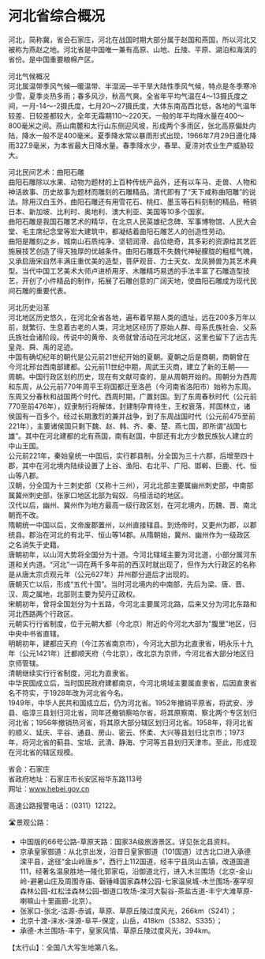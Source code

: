 # 河北省综合概况  
河北，简称冀，省会石家庄，河北在战国时期大部分属于赵国和燕国，所以河北又被称为燕赵之地。河北省是中国唯一兼有高原、山地、丘陵、平原、湖泊和海滨的省份。是中国重要粮棉产区。   
  
河北气候概况  
河北属温带季风气候—暖温带、半湿润—半干旱大陆性季风气候，特点是冬季寒冷少雪，夏季炎热多雨；春多风沙，秋高气爽。全省年平均气温在4～13摄氏度之间，一月-14～-2摄氏度，七月20～27摄氏度，大体东南高西北低，各地的气温年较差、日较差都较大，全年无霜期110～220天。一般的年平均降水量在400～800毫米之间。燕山南麓和太行山东侧迎风坡，形成两个多雨区，张北高原偏处内陆，降水一般不足400毫米。夏季降水常以暴雨形式出现，1966年7月29日遵化降雨327.9毫米，为本省最大日降水量。春季降水少，春旱、夏涝对农业生产威胁较大。   
  
河北民间艺术：曲阳石雕  
曲阳石雕除以水果、动物为题材的上百种传统产品外，还有以车马、走兽、人物和神话故事、历史故事为题材而雕刻的石雕精品。清代即有了“天下咸称曲阳雕”的说法。除用汉白玉外，曲阳石雕还有用雪花石、桃红、墨玉等石料刻制的精品，畅销日本、新加坡、比利时、奥地利、澳大利亚、美国等10多个国家。   
曲阳石雕是我国石雕艺术的精华，在北京人民英雄纪念碑、军事博物馆、人民大会堂、毛主席纪念堂等宏大建筑中，都凝结着曲阳石雕艺人的创造性劳动。   
曲阳是雕刻之乡，城南山石质纯净、坚韧润滑、品位绝奇，其多彩的资源给其艺匠施展技艺创造了得天独厚的优越条件。曲阳石雕既不失魏代神秘朦胧的粗框气魄，又承启唐宋自然丰满庄重优美的造型，菩萨观音、力士天女、龙凤狮兽为其艺术典型。当代中国工艺美术大师卢进桥用牙、木雕精巧易透的手法丰富了石雕造型技艺，开创了小件精品的制作，拓展了石雕创意的广阔天地，使曲阳石雕成为现代民间石雕的重要代表。   
  
河北历史沿革  
河北地区历史悠久，在河北全省各地，遍布着早期人类的遗址，远在200多万年以前，就繁衍、生息着古老的人类，河北地区经历了原始人群、母系氏族社会、父系氏族社会诸阶段。传说中的黄帝、炎帝就曾活动在河北地区，这里也留下了远古先皇尧、舜、禹的足迹。   
中国有确切纪年的朝代是公元前21世纪开始的夏朝。夏朝之后是商朝，商朝曾在今河北邢台西南部建都。公元前11世纪中期，周武王灭商，建立了新的王朝—— 周朝。中国行政区划的历史，现在有文献可查的，是从周朝开始的。周朝分为西周和东周，从公元前770年周平王将国都迁至洛邑（今河南省洛阳市）始称为东周。东周又分春秋和战国两个时代。西周时期，广置封国。到了东周春秋时代（公元前770至前476年），奴隶制行将解体，封建制孕育待生，王权衰落，邦国林立，诸侯国有一百多个。经过长期激烈的兼并战争，到了东周战国时代（公元前475至前221年），主要诸侯国只剩下魏、赵、韩、齐、秦、楚、燕七国，即所谓“战国七雄”。其中在河北建都的北有燕国，南有赵国，中部还有北方少数民族狄人建立的中山王国。   
公元前221年，秦始皇统一中国后，实行郡县制，分全国为三十六郡，后增至四十郡，其中在河北境内陆续设置了上谷、渔阳、右北平、广阳、邯郸、巨鹿、代、恒山等八郡。   
汉朝，分全国为十三刺史部（又称十三州），河北北部主要属幽州刺史部，中南部属冀州刺史部，张家口地区北部为匈奴、乌桓活动的地区。   
汉代以后，幽州、冀州作为地方最高一级行政区划，在河北境内，历魏、晋、南北朝而不改。   
隋朝统一中国以后，文帝废郡置州，以州直接辖县。到炀帝时，又更州为郡，以郡统县。郡治在河北的有北平、恒山等14郡。从隋朝始，冀州、幽州作为一级政区之名消失于史籍。   
唐朝初年，以山河大势将全国分为十道。今河北辖域主要为河北道，小部分属河东道和关内道。“河北”一词在两千多年前的西汉时就出现了，但作为大行政区的名称是从唐太宗贞观元年（公元627年）并州郡分道后才出现的。   
唐朝灭亡以后，形成“五代十国”。当时河北境内的中南部，先后为梁、唐、晋、汉、周之属地，北部则主要为契丹辽政权。   
宋朝初年，曾将全国划分为十五路，今河北主要属河北路，后来又分为河北东路和河北西路两个行政区。   
元朝实行行省制度，位于元朝大都（今北京）附近的今河北大部为“腹里”地区，归中央中书省直辖。   
明朝初年，建都应天府（今江苏省南京市），今河北大部为北直隶省，明永乐十九年（公元1421年）迁都顺天府（今北京），改北京为京师，今河北省大部分地区归京师管辖。   
清朝继续实行行省制度，河北为直隶省。   
中华民国成立后，当时国民政府建都南京，今河北境域主要属直隶省，后因直隶省名不符实，于1928年改为河北省今名。   
1949年，中华人民共和国成立后，仍为河北省。1952年撤销平原省，将武安、涉县、临漳三县划归河北省，同年还撤销察哈尔省，将其原察南、察北两个专区划归河北省；1956年撤销热河省，将其原大部分辖区划归河北省。1958年，将河北省的顺义、延庆、平谷、通县、房山、密云、怀柔、大兴等县划归北京市；1973年，将河北省的蓟县、宝坻、武清、静海、宁河等五县划归天津市。至此，形成现在河北省的辖区规模。   
  
省会：石家庄  
省政府地址：石家庄市长安区裕华东路113号  
网址：www.hebei.gov.cn  
  
高速公路报警电话：（0311）12122。   
  
🛣️景观公路：  
* 中国版的66号公路-草原天路：国家3A级旅游景区。详见张北县资料。   
* 京承皇家御道：从北京出发，沿昔日皇家御道（101国道）过古北口进入承德滦平县，途径“金山岭唐乡”，西行上112国道，经丰宁县凤山古镇，改道国道111，经著名温泉胜地—隆化郭家屯，沿御道北行，进入木兰围场（北京-金山岭-避暑山庄及周围寺庙、磬锤峰国家森林公园-七家温泉城-木兰围场-塞罕坝森林公园-红松洼森林公园-御道口牧场-滦河大裂谷-茶盐古道-丰宁大滩草原-喇嘛山十里画廊-北京）。   
* 张家口-张北-沽源-赤诚，草原、草原丘陵过度风光，266km（S241）；  
* 北京十渡-涞水-涞源-阜平-保定，山岳，418km（S382、S335）；  
* 承德-木兰围场-丰宁，皇家风情、草原丘陵过度风光，394km。   
  
【太行山】：全国八大写生地第八名。   